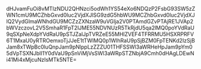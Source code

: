 dHJvamFuOi8vMTIzNDU2QHNzci5odWh1YS54eXo6NDQzP2FsbG93SW5zZWN1cmU9MCZhbGxvd0luc2VjdXJlSG9zdG5hbWU9MCZhbGxvd0luc2VjdXJlQ2VydGlmaWNhdGU9MCZzZXNzaW9uVGlja2V0PTAmdGZvPTAjRE1JVAp2bWVzczovL2V5SmhaR1FpT2lJME55NDVNUzR5TkRjdU5qa2lMQ0poYVdRaU9qSXpNeXdpYVdRaU9pSTJZalJpTVRZeE55MHlZVEF4TFRRMU5HSXRPRFV6T1MxaU0yRTROemxoTjJJeE1tTWlMQ0p1WlhRaU9pSjBZM0FpTENKd2IzSjBJam8xTWpBc0luQnpJam9pNlppLzZZZU01THFSSWl3aWRHeHpJam9pYm05dVpTSXNJblI1Y0dVaU9pSnViMjVsSWl3aWRpSTZNbjA9Cmh0dHAgLDEwNi41Mi4xMjcuNzIsMTk5NTE=
